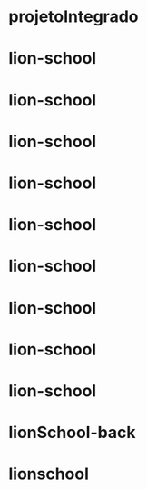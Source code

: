 # projetoIntegrado
# lion-school
# lion-school
# lion-school
# lion-school
# lion-school
# lion-school
# lion-school
# lion-school
# lion-school
# lionSchool-back
# lionschool
